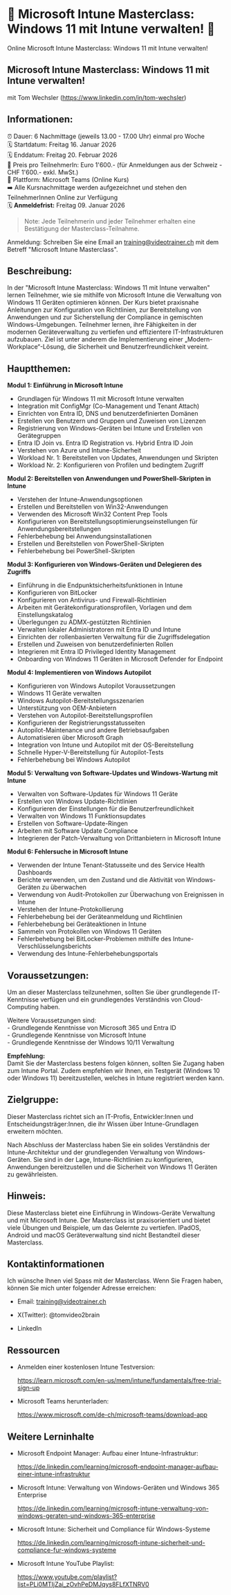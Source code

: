 # 📢 Microsoft Intune Masterclass: Windows 11 mit Intune verwalten! 📢
Online Microsoft Intune Masterclass: Windows 11 mit Intune verwalten!

## Microsoft Intune Masterclass: Windows 11 mit Intune verwalten!
mit Tom Wechsler (https://www.linkedin.com/in/tom-wechsler)

## Informationen:
⏰ Dauer: 6 Nachmittage (jeweils 13.00 - 17.00 Uhr) einmal pro Woche  
🗓️ Startdatum: Freitag 16. Januar 2026  
🗓️ Enddatum: Freitag 20. Februar 2026  
💸 Preis pro TeilnehmerIn: Euro 1'600.- (für Anmeldungen aus der Schweiz - CHF 1'600.- exkl. MwSt.)  
📍 Plattform: Microsoft Teams (Online Kurs)  
➡️ Alle Kursnachmittage werden aufgezeichnet und stehen den TeilnehmerInnen Online zur Verfügung  
🗓️ **Anmeldefrist:** Freitag 09. Januar 2026  

> Note: Jede Teilnehmerin und jeder Teilnehmer erhalten eine Bestätigung der Masterclass-Teilnahme.

Anmeldung: Schreiben Sie eine Email an training@videotrainer.ch mit dem Betreff "Microsoft Intune Masterclass".  

## Beschreibung:
In der "Microsoft Intune Masterclass: Windows 11 mit Intune verwalten" lernen Teilnehmer, wie sie mithilfe von Microsoft Intune die Verwaltung von Windows 11 Geräten optimieren können. Der Kurs bietet praxisnahe Anleitungen zur Konfiguration von Richtlinien, zur Bereitstellung von Anwendungen und zur Sicherstellung der Compliance in gemischten Windows-Umgebungen. Teilnehmer lernen, ihre Fähigkeiten in der modernen Geräteverwaltung zu vertiefen und effizientere IT-Infrastrukturen aufzubauen. Ziel ist unter anderem die Implementierung einer „Modern-Workplace“-Lösung, die Sicherheit und Benutzerfreundlichkeit vereint.

## Hauptthemen:

**Modul 1: Einführung in Microsoft Intune**  

- Grundlagen für Windows 11 mit Microsoft Intune verwalten
- Integration mit ConfigMgr (Co-Management und Tenant Attach)
- Einrichten von Entra ID, DNS und benutzerdefinierten Domänen
- Erstellen von Benutzern und Gruppen und Zuweisen von Lizenzen
- Registrierung von Windows-Geräten bei Intune und Erstellen von Gerätegruppen
- Entra ID Join vs. Entra ID Registration vs. Hybrid Entra ID Join
- Verstehen von Azure und Intune-Sicherheit
- Workload Nr. 1: Bereitstellen von Updates, Anwendungen und Skripten 
- Workload Nr. 2: Konfigurieren von Profilen und bedingtem Zugriff


**Modul 2: Bereitstellen von Anwendungen und PowerShell-Skripten in Intune**  

- Verstehen der Intune-Anwendungsoptionen
- Erstellen und Bereitstellen von Win32-Anwendungen
- Verwenden des Microsoft Win32 Content Prep Tools
- Konfigurieren von Bereitstellungsoptimierungseinstellungen für Anwendungsbereitstellungen
- Fehlerbehebung bei Anwendungsinstallationen
- Erstellen und Bereitstellen von PowerShell-Skripten
- Fehlerbehebung bei PowerShell-Skripten


**Modul 3: Konfigurieren von Windows-Geräten und Delegieren des Zugriffs**  

- Einführung in die Endpunktsicherheitsfunktionen in Intune
- Konfigurieren von BitLocker
- Konfigurieren von Antivirus- und Firewall-Richtlinien
- Arbeiten mit Gerätekonfigurationsprofilen, Vorlagen und dem Einstellungskatalog
- Überlegungen zu ADMX-gestützten Richtlinien
- Verwalten lokaler Administratoren mit Entra ID und Intune 
- Einrichten der rollenbasierten Verwaltung für die Zugriffsdelegation
- Erstellen und Zuweisen von benutzerdefinierten Rollen
- Integrieren mit Entra ID Privileged Identity Management
- Onboarding von Windows 11 Geräten in Microsoft Defender for Endpoint


**Modul 4: Implementieren von Windows Autopilot**  

- Konfigurieren von Windows Autopilot Voraussetzungen
- Windows 11 Geräte verwalten
- Windows Autopilot-Bereitstellungsszenarien
- Unterstützung von OEM-Anbietern
- Verstehen von Autopilot-Bereitstellungsprofilen 
- Konfigurieren der Registrierungsstatusseiten
- Autopilot-Maintenance und andere Betriebsaufgaben
- Automatisieren über Microsoft Graph
- Integration von Intune und Autopilot mit der OS-Bereitstellung
- Schnelle Hyper-V-Bereitstellung für Autopilot-Tests
- Fehlerbehebung bei Windows Autopilot


**Modul 5: Verwaltung von Software-Updates und Windows-Wartung mit Intune**  

- Verwalten von Software-Updates für Windows 11 Geräte
- Erstellen von Windows Update-Richtlinien
- Konfigurieren der Einstellungen für die Benutzerfreundlichkeit
- Verwalten von Windows 11 Funktionsupdates
- Erstellen von Software-Update-Ringen
- Arbeiten mit Software Update Compliance
- Integrieren der Patch-Verwaltung von Drittanbietern in Microsoft Intune


**Modul 6: Fehlersuche in Microsoft Intune**   

- Verwenden der Intune Tenant-Statusseite und des Service Health Dashboards
- Berichte verwenden, um den Zustand und die Aktivität von Windows-Geräten zu überwachen
- Verwendung von Audit-Protokollen zur Überwachung von Ereignissen in Intune
- Verstehen der Intune-Protokollierung
- Fehlerbehebung bei der Geräteanmeldung und Richtlinien
- Fehlerbehebung bei Geräteaktionen in Intune
- Sammeln von Protokollen von Windows 11 Geräten
- Fehlerbehebung bei BitLocker-Problemen mithilfe des Intune-Verschlüsselungsberichts
- Verwendung des Intune-Fehlerbehebungsportals

## Voraussetzungen:
Um an dieser Masterclass teilzunehmen, sollten Sie über grundlegende IT-Kenntnisse verfügen und ein grundlegendes Verständnis von Cloud-Computing haben. 

Weitere Voraussetzungen sind:  
    - Grundlegende Kenntnisse von Microsoft 365 und Entra ID  
    - Grundlegende Kenntnisse von Microsoft Intune  
    - Grundlegende Kenntnisse der Windows 10/11 Verwaltung

**Empfehlung:**  
Damit Sie der Masterclass bestens folgen können, sollten Sie Zugang haben zum Intune Portal. Zudem empfehlen wir Ihnen, ein Testgerät (Windows 10 oder Windows 11) bereitzustellen, welches in Intune registriert werden kann.

## Zielgruppe:
Dieser Masterclass richtet sich an IT-Profis, Entwickler:Innen und Entscheidungsträger:Innen, die ihr Wissen über Intune-Grundlagen erweitern möchten.  

Nach Abschluss der Masterclass haben Sie ein solides Verständnis der Intune-Architektur und der grundlegenden Verwaltung von Windows-Geräten. Sie sind in der Lage, Intune-Richtlinien zu konfigurieren, Anwendungen bereitzustellen und die Sicherheit von Windows 11 Geräten zu gewährleisten.

## Hinweis:
Diese Masterclass bietet eine Einführung in Windows-Geräte Verwaltung und mit Microsoft Intune. Der Masterclass ist praxisorientiert und bietet viele Übungen und Beispiele, um das Gelernte zu vertiefen.
IPadOS, Android und macOS Geräteverwaltung sind nicht Bestandteil dieser Masterclass.

## Kontaktinformationen
Ich wünsche Ihnen viel Spass mit der Masterclass. Wenn Sie Fragen haben, können Sie mich unter folgender Adresse erreichen:

- Email: training@videotrainer.ch

- X(Twitter): @tomvideo2brain

- LinkedIn

## Ressourcen
- Anmelden einer kostenlosen Intune Testversion:

  https://learn.microsoft.com/en-us/mem/intune/fundamentals/free-trial-sign-up

- Microsoft Teams herunterladen:

  https://www.microsoft.com/de-ch/microsoft-teams/download-app

## Weitere Lerninhalte
- Microsoft Endpoint Manager: Aufbau einer Intune-Infrastruktur:

  https://de.linkedin.com/learning/microsoft-endpoint-manager-aufbau-einer-intune-infrastruktur

- Microsoft Intune: Verwaltung von Windows-Geräten und Windows 365 Enterprise
 
  https://de.linkedin.com/learning/microsoft-intune-verwaltung-von-windows-geraten-und-windows-365-enterprise

- Microsoft Intune: Sicherheit und Compliance für Windows-Systeme

  https://de.linkedin.com/learning/microsoft-intune-sicherheit-und-compliance-fur-windows-systeme

- Microsoft Intune YouTube Playlist:
  
  https://www.youtube.com/playlist?list=PLi0MTIjZai_zOvhPeDMJqys8FLfXTNRV0